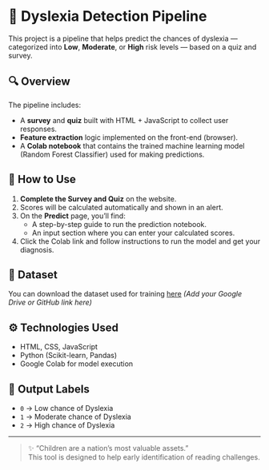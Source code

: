 # 🧠 Dyslexia Detection Pipeline

This project is a pipeline that helps predict the chances of dyslexia — categorized into **Low**, **Moderate**, or **High** risk levels — based on a quiz and survey.

## 🔍 Overview

The pipeline includes:

- A **survey** and **quiz** built with HTML + JavaScript to collect user responses.
- **Feature extraction** logic implemented on the front-end (browser).
- A **Colab notebook** that contains the trained machine learning model (Random Forest Classifier) used for making predictions.

## 🚀 How to Use

1. **Complete the Survey and Quiz** on the website.
2. Scores will be calculated automatically and shown in an alert.
3. On the **Predict** page, you’ll find:
   - A step-by-step guide to run the prediction notebook.
   - An input section where you can enter your calculated scores.
4. Click the Colab link and follow instructions to run the model and get your diagnosis.

## 📁 Dataset

You can download the dataset used for training [here](#) *(Add your Google Drive or GitHub link here)*

## ⚙️ Technologies Used

- HTML, CSS, JavaScript
- Python (Scikit-learn, Pandas)
- Google Colab for model execution

## 📌 Output Labels

- `0` → Low chance of Dyslexia  
- `1` → Moderate chance of Dyslexia  
- `2` → High chance of Dyslexia

---

> ✨ “Children are a nation’s most valuable assets.”  
This tool is designed to help early identification of reading challenges.

